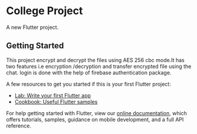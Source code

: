 # College Project

A new Flutter project.

## Getting Started

This project encrypt and decrypt the files using AES 256 cbc mode.It has two features i.e encryption /decryption and transfer encrypted file using the chat. login is done with the help of firebase authentication package.

A few resources to get you started if this is your first Flutter project:

- [Lab: Write your first Flutter app](https://flutter.dev/docs/get-started/codelab)
- [Cookbook: Useful Flutter samples](https://flutter.dev/docs/cookbook)

For help getting started with Flutter, view our
[online documentation](https://flutter.dev/docs), which offers tutorials,
samples, guidance on mobile development, and a full API reference.
